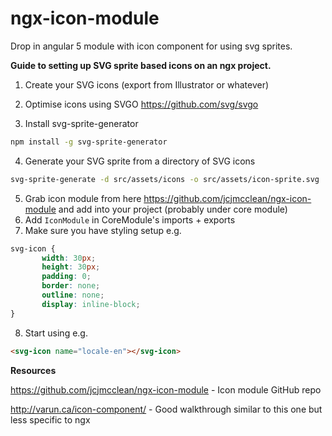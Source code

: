 # ngx-icon-module

Drop in angular 5 module with icon component for using svg sprites.

**Guide to setting up SVG sprite based icons on an ngx project.**

1.  Create your SVG icons (export from Illustrator or whatever)

2.  Optimise icons using SVGO https://github.com/svg/svgo

3.  Install svg-sprite-generator
```sh
npm install -g svg-sprite-generator
```
4.  Generate your SVG sprite from a directory of SVG icons
```sh
svg-sprite-generate -d src/assets/icons -o src/assets/icon-sprite.svg
```
5.  Grab icon module from here https://github.com/jcjmcclean/ngx-icon-module and add into your project (probably under core module)
6.  Add `IconModule` in CoreModule's imports + exports
7.  Make sure you have styling setup e.g.
```css
svg-icon {
	   width: 30px;
	   height: 30px;
	   padding: 0;
	   border: none;
	   outline: none;
	   display: inline-block;
}
```

8.  Start using e.g.
```html
<svg-icon name="locale-en"></svg-icon>
```

**Resources**

https://github.com/jcjmcclean/ngx-icon-module - Icon module GitHub repo

http://varun.ca/icon-component/ - Good walkthrough similar to this one but less specific to ngx
